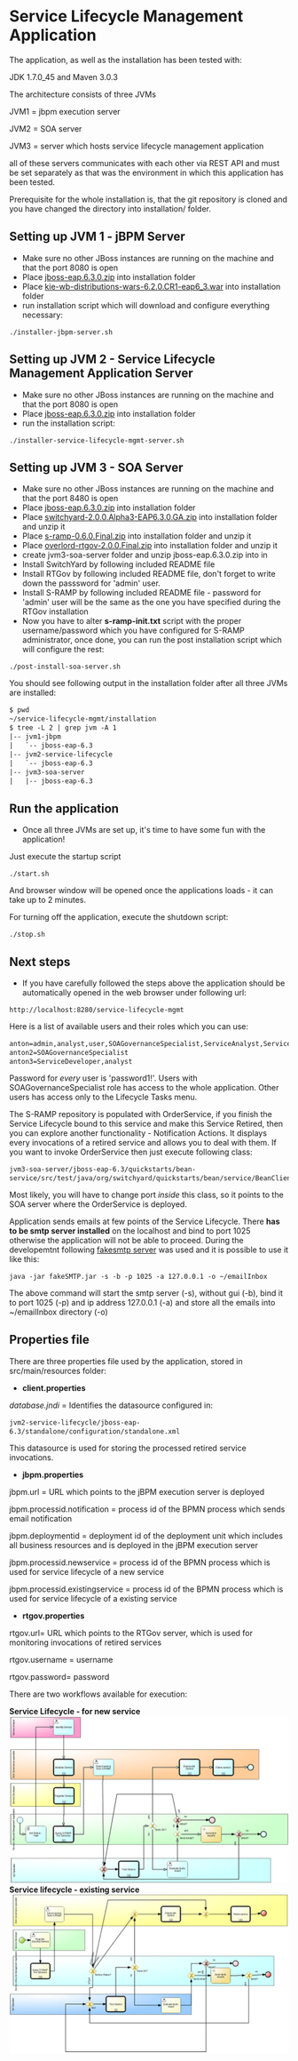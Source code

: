 Service Lifecycle Management Application
======================

The application, as well as the installation has been tested with:

JDK 1.7.0_45 and Maven 3.0.3

The architecture consists of three JVMs

JVM1 = jbpm execution server

JVM2 = SOA server

JVM3 = server which hosts service lifecycle management application


all of these servers communicates with each other via REST API and must be set separately as that was the environment in which this application has been tested.


Prerequisite for the whole installation is, that the git repository is cloned and you have changed the directory into installation/ folder.

Setting up JVM 1 - jBPM Server
-------------------------------

- Make sure no other JBoss instances are running on the machine and that the port 8080 is open
- Place [jboss-eap.6.3.0.zip](http://www.jboss.org/download-manager/file/jboss-eap-6.3.0.GA.zip) into installation folder
- Place [kie-wb-distributions-wars-6.2.0.CR1-eap6_3.war](http://repository.jboss.org/nexus/content/groups/public-jboss/org/kie/kie-wb-distribution-wars/6.2.0.CR1/kie-wb-distribution-wars-6.2.0.CR1-eap6_3.war) into installation folder
- run installation script which will download and configure everything necessary:

```
./installer-jbpm-server.sh
```


Setting up JVM 2 - Service Lifecycle Management Application Server
------------------------------------------------------------------

- Make sure no other JBoss instances are running on the machine and that the port 8080 is open
- Place [jboss-eap.6.3.0.zip](http://www.jboss.org/download-manager/file/jboss-eap-6.3.0.GA.zip) into installation folder
- run the installation script:
```
./installer-service-lifecycle-mgmt-server.sh
```

Setting up JVM 3 - SOA Server
-----------------------------
- Make sure no other JBoss instances are running on the machine and that the port 8480 is open
- Place [jboss-eap.6.3.0.zip](http://www.jboss.org/download-manager/file/jboss-eap-6.3.0.GA.zip) into installation folder
- Place [switchyard-2.0.0.Alpha3-EAP6.3.0.GA.zip](http://downloads.jboss.org/switchyard/releases/v2.0.Alpha3/switchyard-2.0.0.Alpha3-EAP6.3.0.GA.zip) into installation folder and unzip it
- Place [s-ramp-0.6.0.Final.zip](http://downloads.jboss.org/overlord/sramp/s-ramp-0.6.0.Final.zip) into installation folder and unzip it
- Place [overlord-rtgov-2.0.0.Final.zip](http://downloads.jboss.org/overlord/rtgov/overlord-rtgov-2.0.0.Final.zip) into installation folder and unzip it
- create jvm3-soa-server folder and unzip jboss-eap.6.3.0.zip into in
- Install SwitchYard by following included README file
- Install RTGov by following included README file, don't forget to write down the passsword for 'admin' user.
- Install S-RAMP by following included README file - password for 'admin' user will be the same as the one you have specified during the RTGov installation
- Now you have to alter **s-ramp-init.txt** script with the proper username/password which you have configured for S-RAMP administrator, once done, you can run the post installation script which will configure the rest:
```
./post-install-soa-server.sh
```


You should see following output in the installation folder after all three JVMs are installed:

```
$ pwd 
~/service-lifecycle-mgmt/installation
$ tree -L 2 | grep jvm -A 1
|-- jvm1-jbpm
|   `-- jboss-eap-6.3
|-- jvm2-service-lifecycle
|   `-- jboss-eap-6.3
|-- jvm3-soa-server
|   |-- jboss-eap-6.3

```


Run the application
-------------------
- Once all three JVMs are set up, it's time to have some fun with the application!

Just execute the startup script
 ```
 ./start.sh
```

And browser window will be opened once the applications loads - it can take up to 2 minutes.

For turning off the application, execute the shutdown script:
```
./stop.sh
```
Next steps
-----------
- If you have carefully followed the steps above the application should be automatically opened in the web browser under following url:
```
http://localhost:8280/service-lifecycle-mgmt
```

Here is a list of available users and their roles which you can use:
```
anton=admin,analyst,user,SOAGovernanceSpecialist,ServiceAnalyst,ServiceDeveloper,QASpecialist
anton2=SOAGovernanceSpecialist
anton3=ServiceDeveloper,analyst
```

Password for *every* user is 'password1!'. Users with SOAGovernanceSpecialist role has access to the whole application. Other users has access only to the Lifecycle Tasks menu.

The S-RAMP repository is populated with OrderService, if you finish the Service Lifecycle bound to this service and make this Service Retired, then you can explore another
functionality - Notification Actions. It displays every invocations of a retired service and allows you to deal with them.
If you want to invoke OrderService then just execute following class:
```
jvm3-soa-server/jboss-eap-6.3/quickstarts/bean-service/src/test/java/org/switchyard/quickstarts/bean/service/BeanClient.java
```
Most likely, you will have to change port *inside* this class, so it points to the SOA server where the OrderService is deployed.

Application sends emails at few points of the Service Lifecycle. There **has to be smtp server installed** on the localhost and bind to port 1025 otherwise the application will not be able to proceed.
During the developemtnt following [fakesmtp server](http://nilhcem.github.com/FakeSMTP/downloads/fakeSMTP-latest.zip) was used and it is possible to use it like this:
```
java -jar fakeSMTP.jar -s -b -p 1025 -a 127.0.0.1 -o ~/emailInbox
```
The above command will start the smtp server (-s), without gui (-b), bind it to port 1025 (-p) and ip address 127.0.0.1 (-a) and store all the emails into ~/emailInbox directory (-o)


Properties file
-----------
There are three properties file used by the application, stored in src/main/resources folder:

 - **client.properties**
 
*database.jndi* = Identifies the datasource configured in:
 ```
jvm2-service-lifecycle/jboss-eap-6.3/standalone/configuration/standalone.xml
 ```
 This datasource is used for storing the processed retired service invocations.
 
 - **jbpm.properties**
 
jbpm.url = URL which points to the jBPM execution server is deployed

jbpm.processid.notification = process id of the BPMN process which sends email notification

jbpm.deploymentid = deployment id of the deployment unit which includes all business resources and is deployed in the jBPM execution server

jbpm.processid.newservice = process id of the BPMN process which is used for service lifecycle of a new service

jbpm.processid.existingservice = process id of the BPMN process which is used for service lifecycle of a existing service

- **rtgov.properties**

rtgov.url= URL which points to the RTGov server, which is used for monitoring invocations of retired services

rtgov.username = username

rtgov.password= password


 There are two workflows available for execution:
 
**Service Lifecycle - for new service** 
![Service Lifecycle - for new service](https://raw.githubusercontent.com/agiertli/service-lifecycle-mgmt/master/installation/newservice.png)
**Service lifecycle - existing service**
![Service lifecycle - existing service](https://raw.githubusercontent.com/agiertli/service-lifecycle-mgmt/master/installation/existingservice.png)
 

